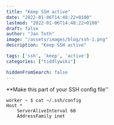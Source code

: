 ```yaml
---
title: "Keep SSH active"
date: "2022-01-06T14:48:22+0100"
lastmod: "2022-01-06T14:48:22+0100"
draft: false
author: "Jan Toth"
image: "/assets/images/blog/ssh-1.png"
description: "Keep SSH active"

tags: ['ssh', 'keep', 'active']
categories: ["tiddlywiki"]

hiddenFromSearch: false
---
```


**Make this part of your SSH config file''

```
worker ~ $ cat ~/.ssh/config
Host *
    ServerAliveInterval 60
    AddressFamily inet

```
